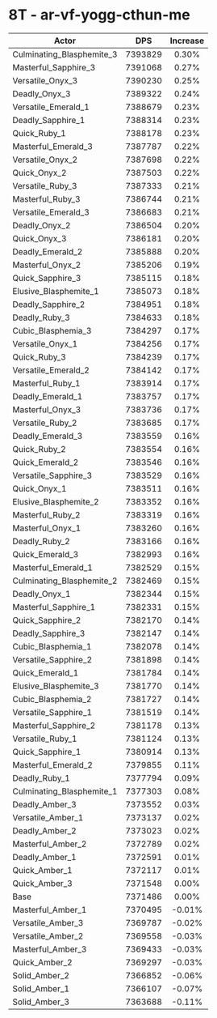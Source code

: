 # 8T - ar-vf-yogg-cthun-me
| Actor | DPS | Increase |
|---|:---:|:---:|
|Culminating_Blasphemite_3|7393829|0.30%|
|Masterful_Sapphire_3|7391068|0.27%|
|Versatile_Onyx_3|7390230|0.25%|
|Deadly_Onyx_3|7389322|0.24%|
|Versatile_Emerald_1|7388679|0.23%|
|Deadly_Sapphire_1|7388314|0.23%|
|Quick_Ruby_1|7388178|0.23%|
|Masterful_Emerald_3|7387787|0.22%|
|Versatile_Onyx_2|7387698|0.22%|
|Quick_Onyx_2|7387503|0.22%|
|Versatile_Ruby_3|7387333|0.21%|
|Masterful_Ruby_3|7386744|0.21%|
|Versatile_Emerald_3|7386683|0.21%|
|Deadly_Onyx_2|7386504|0.20%|
|Quick_Onyx_3|7386181|0.20%|
|Deadly_Emerald_2|7385888|0.20%|
|Masterful_Onyx_2|7385206|0.19%|
|Quick_Sapphire_3|7385115|0.18%|
|Elusive_Blasphemite_1|7385073|0.18%|
|Deadly_Sapphire_2|7384951|0.18%|
|Deadly_Ruby_3|7384633|0.18%|
|Cubic_Blasphemia_3|7384297|0.17%|
|Versatile_Onyx_1|7384256|0.17%|
|Quick_Ruby_3|7384239|0.17%|
|Versatile_Emerald_2|7384142|0.17%|
|Masterful_Ruby_1|7383914|0.17%|
|Deadly_Emerald_1|7383757|0.17%|
|Masterful_Onyx_3|7383736|0.17%|
|Versatile_Ruby_2|7383685|0.17%|
|Deadly_Emerald_3|7383559|0.16%|
|Quick_Ruby_2|7383554|0.16%|
|Quick_Emerald_2|7383546|0.16%|
|Versatile_Sapphire_3|7383529|0.16%|
|Quick_Onyx_1|7383511|0.16%|
|Elusive_Blasphemite_2|7383352|0.16%|
|Masterful_Ruby_2|7383319|0.16%|
|Masterful_Onyx_1|7383260|0.16%|
|Deadly_Ruby_2|7383166|0.16%|
|Quick_Emerald_3|7382993|0.16%|
|Masterful_Emerald_1|7382529|0.15%|
|Culminating_Blasphemite_2|7382469|0.15%|
|Deadly_Onyx_1|7382344|0.15%|
|Masterful_Sapphire_1|7382331|0.15%|
|Quick_Sapphire_2|7382170|0.14%|
|Deadly_Sapphire_3|7382147|0.14%|
|Cubic_Blasphemia_1|7382078|0.14%|
|Versatile_Sapphire_2|7381898|0.14%|
|Quick_Emerald_1|7381784|0.14%|
|Elusive_Blasphemite_3|7381770|0.14%|
|Cubic_Blasphemia_2|7381727|0.14%|
|Versatile_Sapphire_1|7381519|0.14%|
|Masterful_Sapphire_2|7381178|0.13%|
|Versatile_Ruby_1|7381124|0.13%|
|Quick_Sapphire_1|7380914|0.13%|
|Masterful_Emerald_2|7379855|0.11%|
|Deadly_Ruby_1|7377794|0.09%|
|Culminating_Blasphemite_1|7377303|0.08%|
|Deadly_Amber_3|7373552|0.03%|
|Versatile_Amber_1|7373137|0.02%|
|Deadly_Amber_2|7373023|0.02%|
|Masterful_Amber_2|7372789|0.02%|
|Deadly_Amber_1|7372591|0.01%|
|Quick_Amber_1|7372117|0.01%|
|Quick_Amber_3|7371548|0.00%|
|Base|7371486|0.00%|
|Masterful_Amber_1|7370495|-0.01%|
|Versatile_Amber_3|7369787|-0.02%|
|Versatile_Amber_2|7369558|-0.03%|
|Masterful_Amber_3|7369433|-0.03%|
|Quick_Amber_2|7369297|-0.03%|
|Solid_Amber_2|7366852|-0.06%|
|Solid_Amber_1|7366107|-0.07%|
|Solid_Amber_3|7363688|-0.11%|
